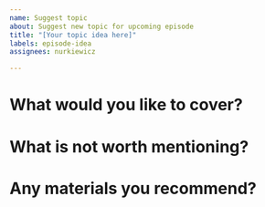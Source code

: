 ```yaml
---
name: Suggest topic
about: Suggest new topic for upcoming episode
title: "[Your topic idea here]"
labels: episode-idea
assignees: nurkiewicz

---
```


# What would you like to cover?

# What is not worth mentioning?

# Any materials you recommend?
